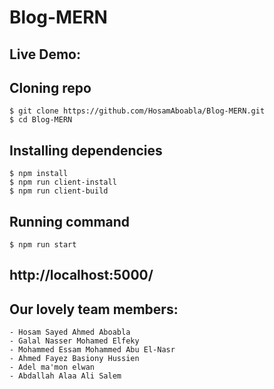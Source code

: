 # Blog-MERN

## Live Demo: 



## Cloning repo
    $ git clone https://github.com/HosamAboabla/Blog-MERN.git
    $ cd Blog-MERN

## Installing dependencies
    $ npm install
    $ npm run client-install
    $ npm run client-build

## Running command
    $ npm run start

## http://localhost:5000/

## Our lovely team members:
    - Hosam Sayed Ahmed Aboabla
    - Galal Nasser Mohamed Elfeky
    - Mohammed Essam Mohammed Abu El-Nasr
    - Ahmed Fayez Basiony Hussien
    - Adel ma'mon elwan
    - Abdallah Alaa Ali Salem